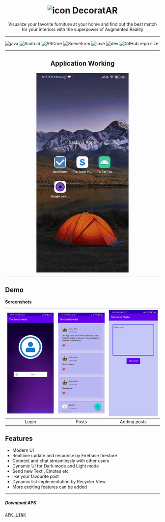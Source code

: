 
# <div align="center"><img src="https://github.com/Sachinbhola/DecoratAR-Android-app/blob/master/app/src/main/res/raw/logo3.jpeg" alt="icon" width=50> DecoratAR </div>

<div align="center"> Visualize your favorite furniture at your home and find out the best match for your interiors with the superpower of Augmented Reality</div>

<hr>

 ![java](https://img.shields.io/badge/Java-language-blue?logo=java)
 ![Android](https://img.shields.io/badge/Android-library-yellow?logo=android)
 ![ARCore](https://img.shields.io/badge/ARcore-library-yellow?logo=Google)
 ![Sceneform](https://img.shields.io/badge/Sceneform-library-yellow?logo=Google)
 ![love](https://img.shields.io/badge/open%20%20source-%E2%9D%A4-red) 
 ![dev](https://img.shields.io/badge/developed%20by%20-Sachin%20Bhola-orange)
 ![GitHub repo size](https://img.shields.io/github/repo-size/Sachinbhola/DecoratAR-Android-app)
<hr>

 ## <div align ="center" >Application Working</div> 

<div align ="center"><img align="center" width="300" src="https://github.com/Sachinbhola/resources/blob/main/resources/20210516_001238.gif"/></div>
<hr>

## Demo

**Screenshots**

| ![](https://github.com/Sachinbhola/resources/blob/main/resources/social_sign.jpg) |![](https://github.com/Sachinbhola/resources/blob/main/resources/social_media_main.jpg) | ![](https://github.com/Sachinbhola/resources/blob/main/resources/social_media_addpost.jpg) | 
| :-------------:  | :-------------:  | :-------------:  |
|    Login     |   Posts     |   Adding posts     |

## Features

- Modern UI
- Realtime update and response by Firebase firestore
- Connect and chat streamlessly with other users
- Dynamic UI for Dark mode and Light mode
- Send new Text , Emotes etc
- like your favourite post
- Dynamic list implementation by Recycler View 
- More exciting features can be added

<hr>
  
##### Download APK
<pre><a href="https://drive.google.com/drive/folders/1hX6Ujgj2-E9XP3guAXRsJWhuWXVBH5aL?usp=sharing">APK LINK</a></pre>
